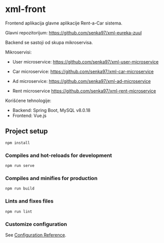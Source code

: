 # xml-front

Frontend aplikacija glavne aplikacije Rent-a-Car sistema.

Glavni repozitorijum: https://github.com/senka97/xml-eureka-zuul

Backend se sastoji od skupa mikroservisa.

 Mikroservisi:

  - User microservice:
  https://github.com/senka97/xml-user-microservice
  
  - Car microservice:
  https://github.com/senka97/xml-car-microservice
  
  - Ad microservice:
  https://github.com/senka97/xml-ad-microservice
  
  - Rent microservice
  https://github.com/senka97/xml-rent-microservice
  

Korišćene tehnologije:

 - Backend: Spring Boot, MySQL v8.0.18
 - Frontend: Vue.js
 

## Project setup
```
npm install
```

### Compiles and hot-reloads for development
```
npm run serve
```

### Compiles and minifies for production
```
npm run build
```

### Lints and fixes files
```
npm run lint
```

### Customize configuration
See [Configuration Reference](https://cli.vuejs.org/config/).
